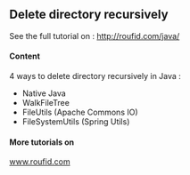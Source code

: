 ## Delete directory recursively
See the full tutorial on : http://roufid.com/java/

#### Content 
4 ways to delete directory recursively in Java :

* Native Java
* WalkFileTree
* FileUtils (Apache Commons IO)
* FileSystemUtils (Spring Utils)

#### More tutorials on
www.roufid.com
